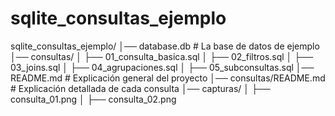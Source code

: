 # sqlite_consultas_ejemplo

sqlite_consultas_ejemplo/
│── database.db              # La base de datos de ejemplo
│── consultas/
│   ├── 01_consulta_basica.sql
│   ├── 02_filtros.sql
│   ├── 03_joins.sql
│   ├── 04_agrupaciones.sql
│   ├── 05_subconsultas.sql
│── README.md                # Explicación general del proyecto
│── consultas/README.md       # Explicación detallada de cada consulta
│── capturas/
│   ├── consulta_01.png
│   ├── consulta_02.png
